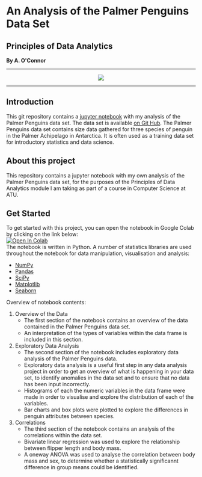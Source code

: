 # An Analysis of the Palmer Penguins Data Set
## Principles of Data Analytics
**By A. O'Connor**
*********
<p align ="center"><img src="https://allisonhorst.github.io/palmerpenguins/logo.png" /></p>

*********

## Introduction 
This git repository contains a [jupyter notebook](https://github.com/a-o-connor/palmerpenguins_data_analytics/blob/main/palmerpenguinsanalysis.ipynb) with my analysis of the Palmer Penguins data set.
The data set is available [on Git Hub](https://allisonhorst.github.io/palmerpenguins/articles/intro.html).
The Palmer Penguins data set contains size data gathered for three species of penguin in the Palmer Achipelago in Antarctica. It is often used as a training data set for introductory statistics and data science.
## About this project
This repository contains a jupyter notebook with my own analysis of the Palmer Penguins data set, for the purposes of the Principles of Data Analytics module I am taking as part of a course in Computer Science at ATU.
## Get Started
To get started with this project, you can open the notebook in Google Colab by clicking on the link below:\
<a target="_blank" href="https://colab.research.google.com/github/a-o-connor/palmerpenguins_data_analytics/blob/main/palmerpenguinsanalysis.ipynb">
  <img src="https://colab.research.google.com/assets/colab-badge.svg" alt="Open In Colab"/>
</a>
\
The notebook is written in Python. A number of statistics libraries are used throughout the notebook for data manipulation, visualisation and analysis:
- [NumPy](https://numpy.org/doc/stable/index.html) 
- [Pandas](https://pandas.pydata.org/)
- [SciPy](https://scipy.org/)
- [Matplotlib](https://matplotlib.org/)
- [Seaborn](https://seaborn.pydata.org/) 

Overview of notebook contents: 
1. Overview of the Data 
    - The first section of the notebook contains an overview of the data contained in the Palmer Penguins data set. 
    - An interpretation of the types of variables within the data frame is included in this section. 
2. Exploratory Data Analysis
    - The second section of the notebook includes exploratory data analysis of the Palmer Penguins data.
    - Exploratory data analysis is a useful first step in any data analysis project in order to get an overview of what is happening in your data set, to identify anomalies in the data set and to ensure that no data has been input incorrectly.  
    - Histograms of each the numeric variables in the data frame were made in order to visualise and explore the distribution of each of the variables. 
    - Bar charts and box plots were plotted to explore the differences in penguin attributes between species.
3. Correlations
    - The third section of the notebook contains an analysis of the correlations within the data set. 
    - Bivariate linear regression was used to explore the relationship between flipper length and body mass. 
    - A oneway ANOVA was used to analyse the correlation between body mass and sex, to determine whether a statistically significannt difference in group means could be identified. 
